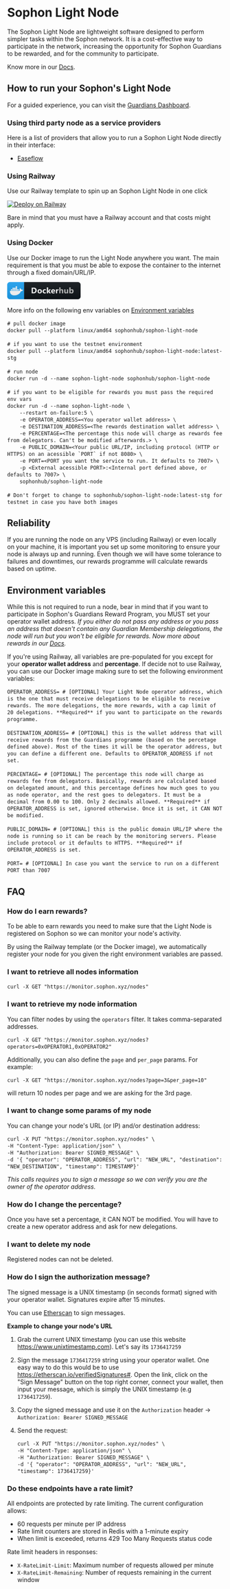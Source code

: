 # Sophon Light Node

The Sophon Light Node are lightweight software designed to perform simpler tasks within the Sophon network. It is a cost-effective way to participate in the network, increasing the opportunity for Sophon Guardians to be rewarded, and for the community to participate.

Know more in our [Docs](https://docs.sophon.xyz/sophon/sophon-guardians-and-nodes/sophon-nodes).

## How to run your Sophon's Light Node

For a guided experience, you can visit the [Guardians Dashboard](https://guardian.sophon.xyz).

### Using third party node as a service providers

Here is a list of providers that allow you to run a Sophon Light Node directly in their interface:

- [Easeflow](https://easeflow.io)

### Using Railway

Use our Railway template to spin up an Sophon Light Node in one click

[![Deploy on Railway](https://railway.app/button.svg)](https://railway.app/template/wEhaxi?referralCode=qB-i6S)

Bare in mind that you must have a Railway account and that costs might apply.

### Using Docker

Use our Docker image to run the Light Node anywhere you want. The main requirement is that you must be able to expose the container to the internet through a fixed domain/URL/IP.

<a href="https://hub.docker.com/r/sophonhub/sophon-light-node">
    <img src="https://raw.githubusercontent.com/sophon-org/sophon-light-node/refs/heads/main/dockerhub.png" alt="Docker" height="40"/>
</a>

More info on the following env variables on [Environment variables](#environment-variables)

```
# pull docker image
docker pull --platform linux/amd64 sophonhub/sophon-light-node

# if you want to use the testnet environment
docker pull --platform linux/amd64 sophonhub/sophon-light-node:latest-stg

# run node
docker run -d --name sophon-light-node sophonhub/sophon-light-node

# if you want to be eligible for rewards you must pass the required env vars
docker run -d --name sophon-light-node \
    --restart on-failure:5 \
    -e OPERATOR_ADDRESS=<You operator wallet address> \
    -e DESTINATION_ADDRESS=<The rewards destination wallet address> \
    -e PERCENTAGE=<The percentage this node will charge as rewards fee from delegators. Can't be modified afterwards.> \
    -e PUBLIC_DOMAIN=<Your public URL/IP, including protocol (HTTP or HTTPS) on an acessible `PORT` if not 8080> \
    -e PORT=<PORT you want the service to run. It defaults to 7007> \
    -p <External acessible PORT>:<Internal port defined above, or defaults to 7007> \
    sophonhub/sophon-light-node

# Don't forget to change to sophonhub/sophon-light-node:latest-stg for testnet in case you have both images
```

## Reliability

If you are running the node on any VPS (including Railway) or even locally on your machine, it is important you set up some monitoring to ensure your node is always up and running. Even though we will have some tolerance to failures and downtimes, our rewards programme will calculate rewards based on uptime.

## Environment variables

While this is not required to run a node, bear in mind that if you want to participate in Sophon's Guardians Reward Program, you MUST set your operator wallet address. _If you either do not pass any address or you pass an address that doesn't contain any Guardian Membership delegations, the node will run but you won't be eligible for rewards. Now more about rewards in our [Docs](https://docs.sophon.xyz/sophon/sophon-guardians-and-nodes/node-rewards)._

If you're using Railway, all variables are pre-populated for you except for your **operator wallet address** and **percentage**.
If decide not to use Railway, you can use our Docker image making sure to set the following environment variables:

```
OPERATOR_ADDRESS= # [OPTIONAL] Your Light Node operator address, which is the one that must receive delegations to be eligible to receive rewards. The more delegations, the more rewards, with a cap limit of 20 delegations. **Required** if you want to participate on the rewards programme.

DESTINATION_ADDRESS= # [OPTIONAL] this is the wallet address that will receive rewards from the Guardians programme (based on the percetage defined above). Most of the times it will be the operator address, but you can define a different one. Defaults to OPERATOR_ADDRESS if not set.

PERCENTAGE= # [OPTIONAL] The percentage this node will charge as rewards fee from delegators. Basically, rewards are calculated based on delegated amount, and this percentage defines how much goes to you as node operator, and the rest goes to delegators. It must be a decimal from 0.00 to 100. Only 2 decimals allowed. **Required** if OPERATOR_ADDRESS is set, ignored otherwise. Once it is set, it CAN NOT be modified.

PUBLIC_DOMAIN= # [OPTIONAL] this is the public domain URL/IP where the node is running so it can be reach by the monitoring servers. Please include protocol or it defaults to HTTPS. **Required** if OPERATOR_ADDRESS is set.

PORT= # [OPTIONAL] In case you want the service to run on a different PORT than 7007
```

## FAQ

### How do I earn rewards?

To be able to earn rewards you need to make sure that the Light Node is registered on Sophon so we can monitor your node's activity.

By using the Railway template (or the Docker image), we automatically register your node for you given the right environment variables are passed.

### I want to retrieve all nodes information

```
curl -X GET "https://monitor.sophon.xyz/nodes"
```

### I want to retrieve my node information

You can filter nodes by using the `operators` filter. It takes comma-separated addresses.

```
curl -X GET "https://monitor.sophon.xyz/nodes?operators=0xOPERATOR1,0xOPERATOR2"
```

Additionally, you can also define the `page` and `per_page` params. For example:

```
curl -X GET "https://monitor.sophon.xyz/nodes?page=3&per_page=10"
```

will return 10 nodes per page and we are asking for the 3rd page.

### I want to change some params of my node

You can change your node's URL (or IP) and/or destination address:

```
curl -X PUT "https://monitor.sophon.xyz/nodes" \
-H "Content-Type: application/json" \
-H "Authorization: Bearer SIGNED_MESSAGE" \
-d '{ "operator": "OPERATOR_ADDRESS", "url": "NEW_URL", "destination": "NEW_DESTINATION", "timestamp": TIMESTAMP}'
```

_This calls requires you to sign a message so we can verify you are the owner of the operator address._

### How do I change the percentage?

Once you have set a percentage, it CAN NOT be modified.
You will have to create a new operator address and ask for new delegations.

### I want to delete my node

Registered nodes can not be deleted.

### How do I sign the authorization message?

The signed message is a UNIX timestamp (in seconds format) signed with your operator wallet. Signatures expire after 15 minutes.

You can use [Etherscan](https://etherscan.io/verifiedSignatures#) to sign messages.

**Example to change your node's URL**

  1. Grab the current UNIX timestamp (you can use this website https://www.unixtimestamp.com). Let's say its `1736417259`
   
  2.  Sign the message `1736417259` string using your operator wallet. One easy way to do this would be to use https://etherscan.io/verifiedSignatures#. Open the link, click on the "Sign Message" button on the top right corner, connect your wallet, then input your message, which is simply the UNIX timestamp (e.g `1736417259`).
   
  3. Copy the signed message and use it on the `Authorization` header -> `Authorization: Bearer SIGNED_MESSAGE`
   
  4. Send the request:
        ```
        curl -X PUT "https://monitor.sophon.xyz/nodes" \
        -H "Content-Type: application/json" \
        -H "Authorization: Bearer SIGNED_MESSAGE" \
        -d '{ "operator": "OPERATOR_ADDRESS", "url": "NEW_URL", "timestamp": 1736417259}'
        ```

### Do these endpoints have a rate limit?

All endpoints are protected by rate limiting. The current configuration allows:

- 60 requests per minute per IP address
- Rate limit counters are stored in Redis with a 1-minute expiry
- When limit is exceeded, returns 429 Too Many Requests status code

Rate limit headers in responses:

- `X-RateLimit-Limit`: Maximum number of requests allowed per minute
- `X-RateLimit-Remaining`: Number of requests remaining in the current window
